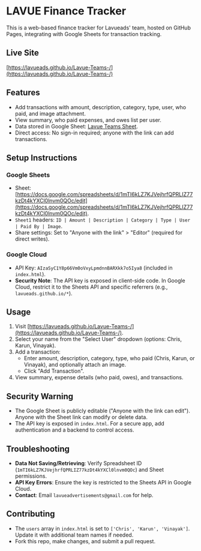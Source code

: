 # LAVUE Finance Tracker

This is a web-based finance tracker for Lavueads' team, hosted on GitHub Pages, integrating with Google Sheets for transaction tracking.

## Live Site
[https://lavueads.github.io/Lavue-Teams-/](https://lavueads.github.io/Lavue-Teams-/)

## Features
- Add transactions with amount, description, category, type, user, who paid, and image attachment.
- View summary, who paid expenses, and owes list per user.
- Data stored in Google Sheet: [Lavue Teams Sheet](https://docs.google.com/spreadsheets/d/1mTI6kLZ7KJVejhrfQPRLIZ77kzDt4kYXCl0lnvm0QOc/edit?usp=sharing).
- Direct access: No sign-in required; anyone with the link can add transactions.

## Setup Instructions
### Google Sheets
- Sheet: [https://docs.google.com/spreadsheets/d/1mTI6kLZ7KJVejhrfQPRLIZ77kzDt4kYXCl0lnvm0QOc/edit](https://docs.google.com/spreadsheets/d/1mTI6kLZ7KJVejhrfQPRLIZ77kzDt4kYXCl0lnvm0QOc/edit).
- `Sheet1` headers: `ID | Amount | Description | Category | Type | User | Paid By | Image`.
- Share settings: Set to "Anyone with the link" > "Editor" (required for direct writes).

### Google Cloud
- API Key: `AIzaSyC1Y8p66Vm0oVxyLpmdnnBARXkk7o5Iya8` (included in `index.html`).
- **Security Note**: The API key is exposed in client-side code. In Google Cloud, restrict it to the Sheets API and specific referrers (e.g., `lavueads.github.io/*`).

## Usage
1. Visit [https://lavueads.github.io/Lavue-Teams-/](https://lavueads.github.io/Lavue-Teams-/).
2. Select your name from the "Select User" dropdown (options: Chris, Karun, Vinayak).
3. Add a transaction:
   - Enter amount, description, category, type, who paid (Chris, Karun, or Vinayak), and optionally attach an image.
   - Click "Add Transaction".
4. View summary, expense details (who paid, owes), and transactions.

## Security Warning
- The Google Sheet is publicly editable ("Anyone with the link can edit"). Anyone with the Sheet link can modify or delete data.
- The API key is exposed in `index.html`. For a secure app, add authentication and a backend to control access.

## Troubleshooting
- **Data Not Saving/Retrieving**: Verify Spreadsheet ID (`1mTI6kLZ7KJVejhrfQPRLIZ77kzDt4kYXCl0lnvm0QOc`) and Sheet permissions.
- **API Key Errors**: Ensure the key is restricted to the Sheets API in Google Cloud.
- **Contact**: Email `lavueadvertisements@gmail.com` for help.

## Contributing
- The `users` array in `index.html` is set to `['Chris', 'Karun', 'Vinayak']`. Update it with additional team names if needed.
- Fork this repo, make changes, and submit a pull request.
